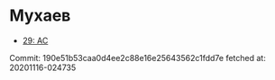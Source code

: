 # Мухаев
- [29: AC](29.md)

Commit: 190e51b53caa0d4ee2c88e16e25643562c1fdd7e
 fetched at: 20201116-024735
